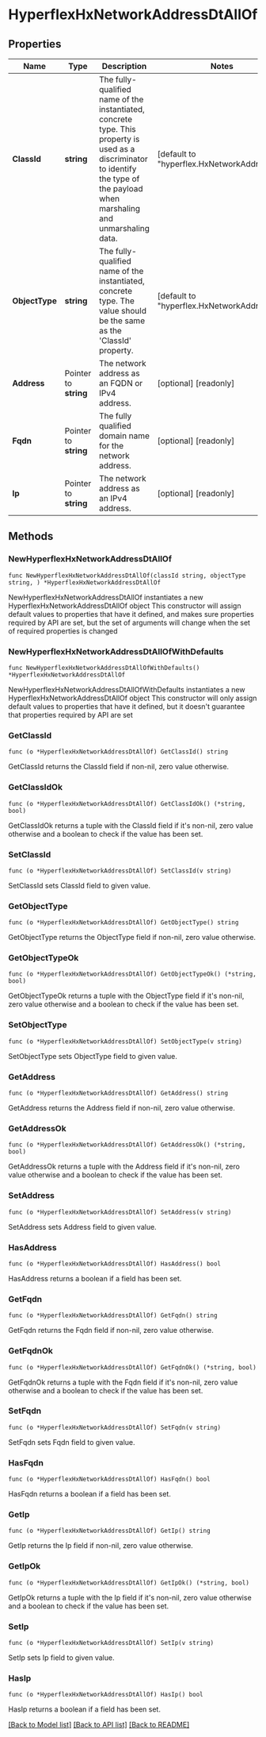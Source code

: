 # HyperflexHxNetworkAddressDtAllOf

## Properties

Name | Type | Description | Notes
------------ | ------------- | ------------- | -------------
**ClassId** | **string** | The fully-qualified name of the instantiated, concrete type. This property is used as a discriminator to identify the type of the payload when marshaling and unmarshaling data. | [default to "hyperflex.HxNetworkAddressDt"]
**ObjectType** | **string** | The fully-qualified name of the instantiated, concrete type. The value should be the same as the &#39;ClassId&#39; property. | [default to "hyperflex.HxNetworkAddressDt"]
**Address** | Pointer to **string** | The network address as an FQDN or IPv4 address. | [optional] [readonly] 
**Fqdn** | Pointer to **string** | The fully qualified domain name for the network address. | [optional] [readonly] 
**Ip** | Pointer to **string** | The network address as an IPv4 address. | [optional] [readonly] 

## Methods

### NewHyperflexHxNetworkAddressDtAllOf

`func NewHyperflexHxNetworkAddressDtAllOf(classId string, objectType string, ) *HyperflexHxNetworkAddressDtAllOf`

NewHyperflexHxNetworkAddressDtAllOf instantiates a new HyperflexHxNetworkAddressDtAllOf object
This constructor will assign default values to properties that have it defined,
and makes sure properties required by API are set, but the set of arguments
will change when the set of required properties is changed

### NewHyperflexHxNetworkAddressDtAllOfWithDefaults

`func NewHyperflexHxNetworkAddressDtAllOfWithDefaults() *HyperflexHxNetworkAddressDtAllOf`

NewHyperflexHxNetworkAddressDtAllOfWithDefaults instantiates a new HyperflexHxNetworkAddressDtAllOf object
This constructor will only assign default values to properties that have it defined,
but it doesn't guarantee that properties required by API are set

### GetClassId

`func (o *HyperflexHxNetworkAddressDtAllOf) GetClassId() string`

GetClassId returns the ClassId field if non-nil, zero value otherwise.

### GetClassIdOk

`func (o *HyperflexHxNetworkAddressDtAllOf) GetClassIdOk() (*string, bool)`

GetClassIdOk returns a tuple with the ClassId field if it's non-nil, zero value otherwise
and a boolean to check if the value has been set.

### SetClassId

`func (o *HyperflexHxNetworkAddressDtAllOf) SetClassId(v string)`

SetClassId sets ClassId field to given value.


### GetObjectType

`func (o *HyperflexHxNetworkAddressDtAllOf) GetObjectType() string`

GetObjectType returns the ObjectType field if non-nil, zero value otherwise.

### GetObjectTypeOk

`func (o *HyperflexHxNetworkAddressDtAllOf) GetObjectTypeOk() (*string, bool)`

GetObjectTypeOk returns a tuple with the ObjectType field if it's non-nil, zero value otherwise
and a boolean to check if the value has been set.

### SetObjectType

`func (o *HyperflexHxNetworkAddressDtAllOf) SetObjectType(v string)`

SetObjectType sets ObjectType field to given value.


### GetAddress

`func (o *HyperflexHxNetworkAddressDtAllOf) GetAddress() string`

GetAddress returns the Address field if non-nil, zero value otherwise.

### GetAddressOk

`func (o *HyperflexHxNetworkAddressDtAllOf) GetAddressOk() (*string, bool)`

GetAddressOk returns a tuple with the Address field if it's non-nil, zero value otherwise
and a boolean to check if the value has been set.

### SetAddress

`func (o *HyperflexHxNetworkAddressDtAllOf) SetAddress(v string)`

SetAddress sets Address field to given value.

### HasAddress

`func (o *HyperflexHxNetworkAddressDtAllOf) HasAddress() bool`

HasAddress returns a boolean if a field has been set.

### GetFqdn

`func (o *HyperflexHxNetworkAddressDtAllOf) GetFqdn() string`

GetFqdn returns the Fqdn field if non-nil, zero value otherwise.

### GetFqdnOk

`func (o *HyperflexHxNetworkAddressDtAllOf) GetFqdnOk() (*string, bool)`

GetFqdnOk returns a tuple with the Fqdn field if it's non-nil, zero value otherwise
and a boolean to check if the value has been set.

### SetFqdn

`func (o *HyperflexHxNetworkAddressDtAllOf) SetFqdn(v string)`

SetFqdn sets Fqdn field to given value.

### HasFqdn

`func (o *HyperflexHxNetworkAddressDtAllOf) HasFqdn() bool`

HasFqdn returns a boolean if a field has been set.

### GetIp

`func (o *HyperflexHxNetworkAddressDtAllOf) GetIp() string`

GetIp returns the Ip field if non-nil, zero value otherwise.

### GetIpOk

`func (o *HyperflexHxNetworkAddressDtAllOf) GetIpOk() (*string, bool)`

GetIpOk returns a tuple with the Ip field if it's non-nil, zero value otherwise
and a boolean to check if the value has been set.

### SetIp

`func (o *HyperflexHxNetworkAddressDtAllOf) SetIp(v string)`

SetIp sets Ip field to given value.

### HasIp

`func (o *HyperflexHxNetworkAddressDtAllOf) HasIp() bool`

HasIp returns a boolean if a field has been set.


[[Back to Model list]](../README.md#documentation-for-models) [[Back to API list]](../README.md#documentation-for-api-endpoints) [[Back to README]](../README.md)


